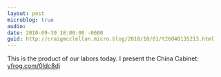 ```yaml
---
layout: post
microblog: true
audio: 
date: 2010-09-30 18:00:00 -0600
guid: http://craigmcclellan.micro.blog/2010/10/01/t26040135213.html
---
```

This is the product of our labors today. I present the China Cabinet:  [yfrog.com/0ldc8dj](http://yfrog.com/0ldc8dj)
